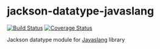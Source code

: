 # jackson-datatype-javaslang
[![Build Status](https://travis-ci.org/ruslansennov/jackson-datatype-javaslang.svg?branch=master)](https://travis-ci.org/ruslansennov/jackson-datatype-javaslang)
[![Coverage Status](https://coveralls.io/repos/ruslansennov/jackson-datatype-javaslang/badge.svg)](https://coveralls.io/github/ruslansennov/jackson-datatype-javaslang)

Jackson datatype module for [Javaslang](http://javaslang.com/) library
